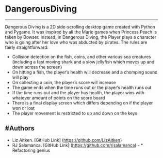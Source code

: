 # DangerousDiving
------------------------------------------------
Dangerous Diving is a 2D side-scrolling desktop game created with Python and Pygame. It was inspired by all the Mario games when Princess Peach is taken by Bowser. Instead, in Dangerous Diving, the Player plays a character who is going after her love who was abducted by pirates. The rules are fairly straightforward:

* Collision detection on the fish, coins, and other various sea creatures (including a fast moving shark and a slow jellyfish which moves up and down across the screen)
* On hitting a fish, the player’s health will decrease and a chomping sound will play
* On collecting a coin, the player’s score will increase
* The game ends when the time runs out or the player’s health runs out
* If the time runs out and the player has health, the player wins with whatever amount of points on the score board
* There is a final display screen which differs depending on if the player won or lost
* The player movement is restricted to up and down on the keys


#Authors
----------
* Liz Aitken. [GitHub Link] (https://github.com/LizAitken)
* RJ Salamanca. [GitHub Link] (https://github.com/rjsalamanca) - * Refactoring genius 


